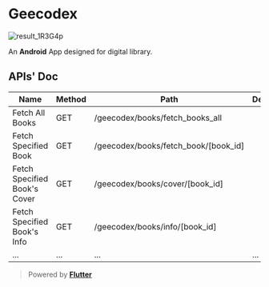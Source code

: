 
# Geecodex

![result_1R3G4p](https://github.com/user-attachments/assets/f4933c66-ab46-4e8b-b489-fafbec07f2b5)


An **Android** App designed for digital library.








## APIs' Doc
| **Name**              | **Method** | **Path**                                 | **Description** |
| --------------------- | ---------- | ---------------------------------------- | --------------- |
| Fetch All Books       | GET        | /geecodex/books/fetch_books_all          |                 |
| Fetch Specified Book  | GET        | /geecodex/books/fetch_book/[book_id]     |                 |
| Fetch Specified Book's Cover | GET | /geecodex/books/cover/[book_id]          |                 |
| Fetch Specified Book's Info  | GET | /geecodex/books/info/[book_id]           |                 |
| ... | ... | ... | ... |

 > Powered by **[Flutter](https://github.com/flutter/flutter)**
